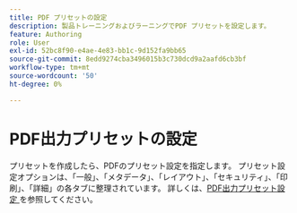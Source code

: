 ```yaml
---
title: PDF プリセットの設定
description: 製品トレーニングおよびラーニングでPDF プリセットを設定します。
feature: Authoring
role: User
exl-id: 52bc8f90-e4ae-4e83-bb1c-9d152fa9bb65
source-git-commit: 8edd9274cba3496015b3c730dcd9a2aafd6cb3bf
workflow-type: tm+mt
source-wordcount: '50'
ht-degree: 0%

---
```


# PDF出力プリセットの設定

プリセットを作成したら、PDFのプリセット設定を指定します。 プリセット設定オプションは、「一般」、「メタデータ」、「レイアウト」、「セキュリティ」、「印刷」、「詳細」の各タブに整理されています。 詳しくは、[PDF出力プリセット設定 &#x200B;](../web-editor/native-pdf-web-editor.md) を参照してください。
